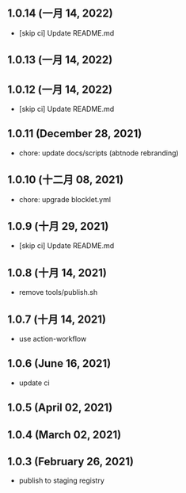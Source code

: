 ## 1.0.14 (一月 14, 2022)

- [skip ci] Update README.md

## 1.0.13 (一月 14, 2022)

## 1.0.12 (一月 14, 2022)

- [skip ci] Update README.md

## 1.0.11 (December 28, 2021)

- chore: update docs/scripts (abtnode rebranding)

## 1.0.10 (十二月 08, 2021)

- chore: upgrade blocklet.yml

## 1.0.9 (十月 29, 2021)

- [skip ci] Update README.md

## 1.0.8 (十月 14, 2021)

- remove tools/publish.sh

## 1.0.7 (十月 14, 2021)

- use action-workflow

## 1.0.6 (June 16, 2021)

- update ci

## 1.0.5 (April 02, 2021)

## 1.0.4 (March 02, 2021)

## 1.0.3 (February 26, 2021)

- publish to staging registry

